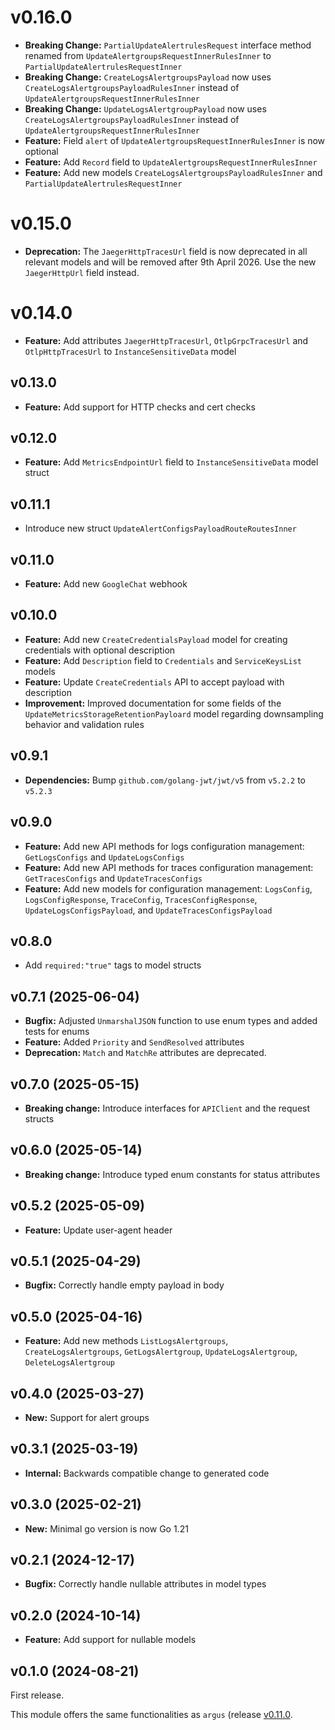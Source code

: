 # v0.16.0
- **Breaking Change:** `PartialUpdateAlertrulesRequest` interface method renamed from `UpdateAlertgroupsRequestInnerRulesInner` to `PartialUpdateAlertrulesRequestInner`
- **Breaking Change:** `CreateLogsAlertgroupsPayload` now uses `CreateLogsAlertgroupsPayloadRulesInner` instead of `UpdateAlertgroupsRequestInnerRulesInner`
- **Breaking Change:** `UpdateLogsAlertgroupPayload` now uses `CreateLogsAlertgroupsPayloadRulesInner` instead of `UpdateAlertgroupsRequestInnerRulesInner`
- **Feature:** Field `alert` of `UpdateAlertgroupsRequestInnerRulesInner` is now optional
- **Feature:** Add `Record` field to `UpdateAlertgroupsRequestInnerRulesInner`
- **Feature:** Add new models `CreateLogsAlertgroupsPayloadRulesInner` and `PartialUpdateAlertrulesRequestInner`

# v0.15.0
- **Deprecation:** The `JaegerHttpTracesUrl` field is now deprecated in all relevant models and will be removed after 9th April 2026. Use the new `JaegerHttpUrl` field instead.

# v0.14.0
- **Feature:** Add attributes `JaegerHttpTracesUrl`, `OtlpGrpcTracesUrl` and `OtlpHttpTracesUrl` to `InstanceSensitiveData` model

## v0.13.0
- **Feature:** Add support for HTTP checks and cert checks

## v0.12.0
- **Feature:** Add `MetricsEndpointUrl` field to `InstanceSensitiveData` model struct

## v0.11.1
- Introduce new struct `UpdateAlertConfigsPayloadRouteRoutesInner`

## v0.11.0
- **Feature:** Add new `GoogleChat` webhook

## v0.10.0
- **Feature:** Add new `CreateCredentialsPayload` model for creating credentials with optional description
- **Feature:** Add `Description` field to `Credentials` and `ServiceKeysList` models
- **Feature:** Update `CreateCredentials` API to accept payload with description
- **Improvement:** Improved documentation for some fields of the `UpdateMetricsStorageRetentionPayloard` model regarding downsampling behavior and validation rules

## v0.9.1
  - **Dependencies:** Bump `github.com/golang-jwt/jwt/v5` from `v5.2.2` to `v5.2.3`

## v0.9.0
- **Feature:** Add new API methods for logs configuration management: `GetLogsConfigs` and `UpdateLogsConfigs`
- **Feature:** Add new API methods for traces configuration management: `GetTracesConfigs` and `UpdateTracesConfigs`
- **Feature:** Add new models for configuration management: `LogsConfig`, `LogsConfigResponse`, `TraceConfig`, `TracesConfigResponse`, `UpdateLogsConfigsPayload`, and `UpdateTracesConfigsPayload`

## v0.8.0
- Add `required:"true"` tags to model structs

## v0.7.1 (2025-06-04)
- **Bugfix:** Adjusted `UnmarshalJSON` function to use enum types and added tests for enums
- **Feature:** Added `Priority` and `SendResolved` attributes
- **Deprecation:** `Match` and `MatchRe` attributes are deprecated.

## v0.7.0 (2025-05-15)
- **Breaking change:** Introduce interfaces for `APIClient` and the request structs

## v0.6.0 (2025-05-14)
- **Breaking change:** Introduce typed enum constants for status attributes

## v0.5.2 (2025-05-09)
- **Feature:** Update user-agent header

## v0.5.1 (2025-04-29)
- **Bugfix:** Correctly handle empty payload in body

## v0.5.0 (2025-04-16)
- **Feature:** Add new methods `ListLogsAlertgroups`, `CreateLogsAlertgroups`, `GetLogsAlertgroup`, `UpdateLogsAlertgroup`, `DeleteLogsAlertgroup`

## v0.4.0 (2025-03-27)
- **New:** Support for alert groups

## v0.3.1 (2025-03-19)
- **Internal:** Backwards compatible change to generated code

## v0.3.0 (2025-02-21)
- **New:** Minimal go version is now Go 1.21

## v0.2.1 (2024-12-17)

- **Bugfix:** Correctly handle nullable attributes in model types

## v0.2.0 (2024-10-14)

- **Feature:** Add support for nullable models

## v0.1.0 (2024-08-21)

First release.

This module offers the same functionalities as `argus` (release [v0.11.0](https://github.com/stackitcloud/stackit-sdk-go/blob/main/services/argus/CHANGELOG.md#v0110-2024-05-23).
